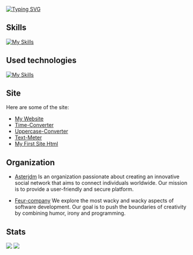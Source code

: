 [![Typing SVG](https://readme-typing-svg.demolab.com?font=ubuntu&weight=700&size=60&pause=1000&color=F7F7F7&width=900&height=150&lines=My+name+is+Vital;I+have+300IQ;I'm+a+genius;Visit+my+website;Why+you+still+read%3F)](https://rmbi.ch/vital/)

## Skills

[![My Skills](https://skillicons.dev/icons?i=html,css,js)](https://github.com/Vital-Vuillaume)

## Used technologies

[![My Skills](https://skillicons.dev/icons?i=linux,vscode,git)](https://github.com/Vital-Vuillaume)

## Site

Here are some of the site:

- [My Website](https://rmbi.ch/vital/)
- [Time-Converter](https://rmbi.ch/vital/time-converter/)
- [Uppercase-Converter](https://rmbi.ch/vital/uppercase-converter/)
- [Text-Meter](https://rmbi.ch/vital/text-meter/)
- [My First Site Html](https://rmbi.ch/vital/mfsh/)

## Organization

- [Asterjdm](https://github.com/asterjdm) Is an organization passionate about creating an innovative social network that aims to connect individuals worldwide. Our mission is to provide a user-friendly and secure platform.

- [Feur-company](https://github.com/Feur-company) We explore the most wacky and wacky aspects of software development. Our goal is to push the boundaries of creativity by combining humor, irony and programming.

## Stats
[![](http://github-profile-summary-cards.vercel.app/api/cards/repos-per-language?username=Vital-Vuillaume&theme=dracula)](https://github.com/Vital-Vuillaume)
 [![](http://github-profile-summary-cards.vercel.app/api/cards/most-commit-language?username=Vital-Vuillaume&theme=dracula)](https://github.com/Vital-Vuillaume)
